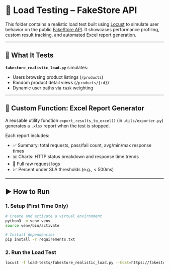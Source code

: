 # 🧪 Load Testing – FakeStore API

This folder contains a realistic load test built using [Locust](https://locust.io/) to simulate user behavior on the public [FakeStore API](https://fakestoreapi.com). It showcases performance profiling, custom result tracking, and automated Excel report generation.

---

## 📌 What It Tests

**`fakestore_realistic_load.py`** simulates:
- Users browsing product listings (`/products`)
- Random product detail views (`/products/{id}`)
- Dynamic user paths via `task` weighting

---

## 🧰 Custom Function: Excel Report Generator

A reusable utility function `export_results_to_excel()` (in `utils/exporter.py`) generates a `.xlsx` report when the test is stopped.

Each report includes:
- ✅ Summary: total requests, pass/fail count, avg/min/max response times
- 📊 Charts: HTTP status breakdown and response time trends
- 📄 Full raw request logs
- 📈 Percent under SLA thresholds (e.g., < 500ms)

---

## ▶️ How to Run

### 1. Setup (First Time Only)

```bash
# Create and activate a virtual environment
python3 -m venv venv
source venv/bin/activate

# Install dependencies
pip install -r requirements.txt
```

### 2. Run the Load Test

```bash
locust -f load-tests/fakestore_realistic_load.py --host=https://fakestoreapi.com
```
